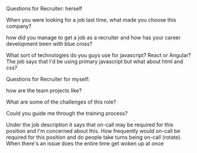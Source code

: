 Questions for Recruiter: herself 

When you were looking for a job last time, what made you choose this company?

how did you manage to get a job as a recruiter and how has your career development been with blue cross? 

What sort of technologies do you guys use for javascript? React or Angular? The job says that I'd be using primary javascript but what about html and css?   

Questions for Recruiter for myself:

how are the team projects like? 

What are some of the challenges of this role? 

Could you guide me through the training process?

Under the job description it says that on-call may be required for this position and I'm concerned about this. How frequently would on-call be required for this position and do people take turns being on-call (rotate). When there's an issue does the entire time get woken up at once
